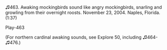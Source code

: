 ♫463. Awaking mockingbirds sound like angry mockingbirds, snarling and
growling from their overnight roosts. November 23, 2004. Naples,
Florida. (1:37)

Play-463

(For northern cardinal awaking sounds, see Explore 50, including ♫464-♫476.)




